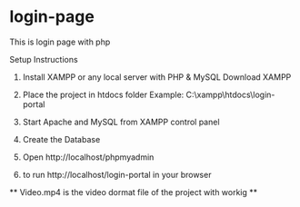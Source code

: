 # login-page
This is login page with php 


Setup Instructions
1. Install XAMPP or any local server with PHP & MySQL
   Download XAMPP

2. Place the project in htdocs folder
   Example: C:\xampp\htdocs\login-portal

3. Start Apache and MySQL from XAMPP control panel

4. Create the Database

5. Open http://localhost/phpmyadmin

6. to run http://localhost/login-portal in your browser


  ** Video.mp4 is the video dormat file of the project with workig **

